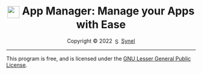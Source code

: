 <h1 align="center"><img src="./data/icons/AppManager.svg" width="32" align="center" /> App Manager: Manage your Apps with Ease</h1>
<p align="center">Copyright © 2022 <a href="https://github.com/Synell"><img src="https://avatars.githubusercontent.com/u/70210528?v=4" title="Synel" width="16" height="16" align="center"></a> <a href="https://github.com/Synell">Synel</a></p>
</p>

----------------------------------------------------------------------

This program is free, and is licensed under the <a href="https://github.com/Synell/App-Manager/blob/main/LICENSE">GNU Lesser General Public License</a>.
